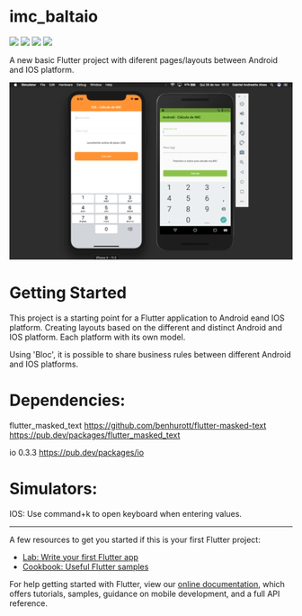 
# imc_baltaio

![](https://img.shields.io/github/issues/GabrielAndreatto/IMC-Flutter)
![](https://img.shields.io/github/forks/GabrielAndreatto/IMC-Flutter)
![](https://img.shields.io/github/stars/GabrielAndreatto/IMC-Flutter)
![](https://img.shields.io/twitter/url?url=https%3A%2F%2Fgithub.com%2FGabrielAndreatto%2FIMC-Flutter%2Fedit%2Fmaster%2FREADME.md)
![]()

A new basic Flutter project with diferent pages/layouts between Android and IOS platform.

<img src="readme/flutter-devices_keyboard.png">

# Getting Started

This project is a starting point for a Flutter application to Android eand IOS platform.
Creating layouts based on the different and distinct Android and IOS platform.
Each platform with its own model.

Using 'Bloc', it is possible to share business rules between different Android and IOS platforms.

# Dependencies:

flutter_masked_text
https://github.com/benhurott/flutter-masked-text
https://pub.dev/packages/flutter_masked_text

io 0.3.3
https://pub.dev/packages/io

# Simulators:

IOS: Use command+k to open keyboard when entering values.

-------------------------------------------------------------------------------------

A few resources to get you started if this is your first Flutter project:

- [Lab: Write your first Flutter app](https://flutter.dev/docs/get-started/codelab)
- [Cookbook: Useful Flutter samples](https://flutter.dev/docs/cookbook)

For help getting started with Flutter, view our
[online documentation](https://flutter.dev/docs), which offers tutorials,
samples, guidance on mobile development, and a full API reference.

